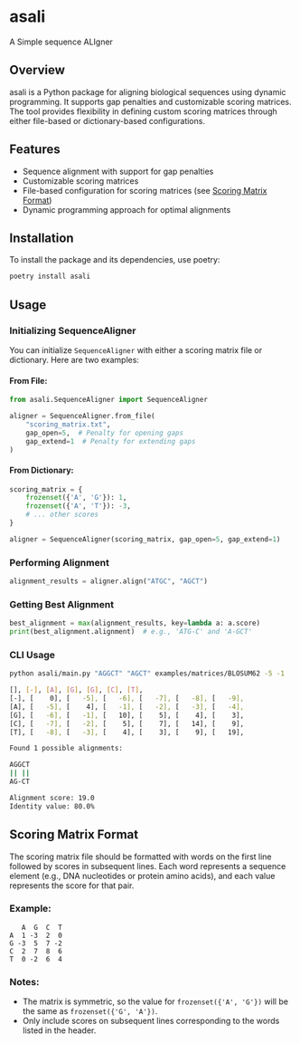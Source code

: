 # asali
A Simple sequence ALIgner

## Overview

asali is a Python package for aligning biological sequences using dynamic programming. It supports gap penalties and customizable scoring matrices. The tool provides flexibility in defining custom scoring matrices through either file-based or dictionary-based configurations.

## Features

- Sequence alignment with support for gap penalties
- Customizable scoring matrices
- File-based configuration for scoring matrices (see [Scoring Matrix Format](#scoring-matrix-format))
- Dynamic programming approach for optimal alignments

## Installation

To install the package and its dependencies, use poetry:

```bash
poetry install asali
```

## Usage

### Initializing SequenceAligner

You can initialize `SequenceAligner` with either a scoring matrix file or dictionary. Here are two examples:

#### From File:
```python
from asali.SequenceAligner import SequenceAligner

aligner = SequenceAligner.from_file(
    "scoring_matrix.txt", 
    gap_open=5,  # Penalty for opening gaps
    gap_extend=1  # Penalty for extending gaps
)
```

#### From Dictionary:
```python
scoring_matrix = {
    frozenset({'A', 'G'}): 1,
    frozenset({'A', 'T'}): -3,
    # ... other scores
}

aligner = SequenceAligner(scoring_matrix, gap_open=5, gap_extend=1)
```

### Performing Alignment

```python
alignment_results = aligner.align("ATGC", "AGCT")
```

### Getting Best Alignment

```python
best_alignment = max(alignment_results, key=lambda a: a.score)
print(best_alignment.alignment)  # e.g., 'ATG-C' and 'A-GCT'
```

### CLI Usage

```bash
python asali/main.py "AGGCT" "AGCT" examples/matrices/BLOSUM62 -5 -1

[], [-], [A], [G], [G], [C], [T], 
[-], [    0], [   -5], [   -6], [   -7], [   -8], [   -9], 
[A], [   -5], [    4], [   -1], [   -2], [   -3], [   -4], 
[G], [   -6], [   -1], [   10], [    5], [    4], [    3], 
[C], [   -7], [   -2], [    5], [    7], [   14], [    9], 
[T], [   -8], [   -3], [    4], [    3], [    9], [   19], 

Found 1 possible alignments:

AGGCT
|| ||
AG-CT

Alignment score: 19.0
Identity value: 80.0%
```

## Scoring Matrix Format

The scoring matrix file should be formatted with words on the first line followed by scores in subsequent lines. Each word represents a sequence element (e.g., DNA nucleotides or protein amino acids), and each value represents the score for that pair.

### Example:
```
   A  G  C  T
A  1 -3  2  0
G -3  5  7 -2
C  2  7  8  6
T  0 -2  6  4
```

### Notes:
- The matrix is symmetric, so the value for `frozenset({'A', 'G'})` will be the same as `frozenset({'G', 'A'})`.
- Only include scores on subsequent lines corresponding to the words listed in the header.
